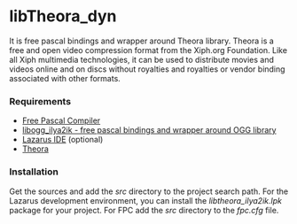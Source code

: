 libTheora_dyn
===================

It is free pascal bindings and wrapper around Theora library. Theora is a free and open video compression format from the Xiph.org Foundation. Like all Xiph multimedia technologies, it can be used to distribute movies and videos online and on discs without royalties and royalties or vendor binding associated with other formats.

 
### Requirements

* [Free Pascal Compiler](http://freepascal.org)
* [libogg_ilya2ik - free pascal bindings and wrapper around OGG library](https://github.com/iLya2IK/libOGG_litedyn)
* [Lazarus IDE](http://www.lazarus.freepascal.org/) (optional)
* [Theora](https://www.theora.org/)


### Installation

Get the sources and add the *src* directory to the project search path. For the Lazarus development environment, you can install the *libtheora_ilya2ik.lpk* package for your project. For FPC add the *src* directory to the *fpc.cfg* file.
